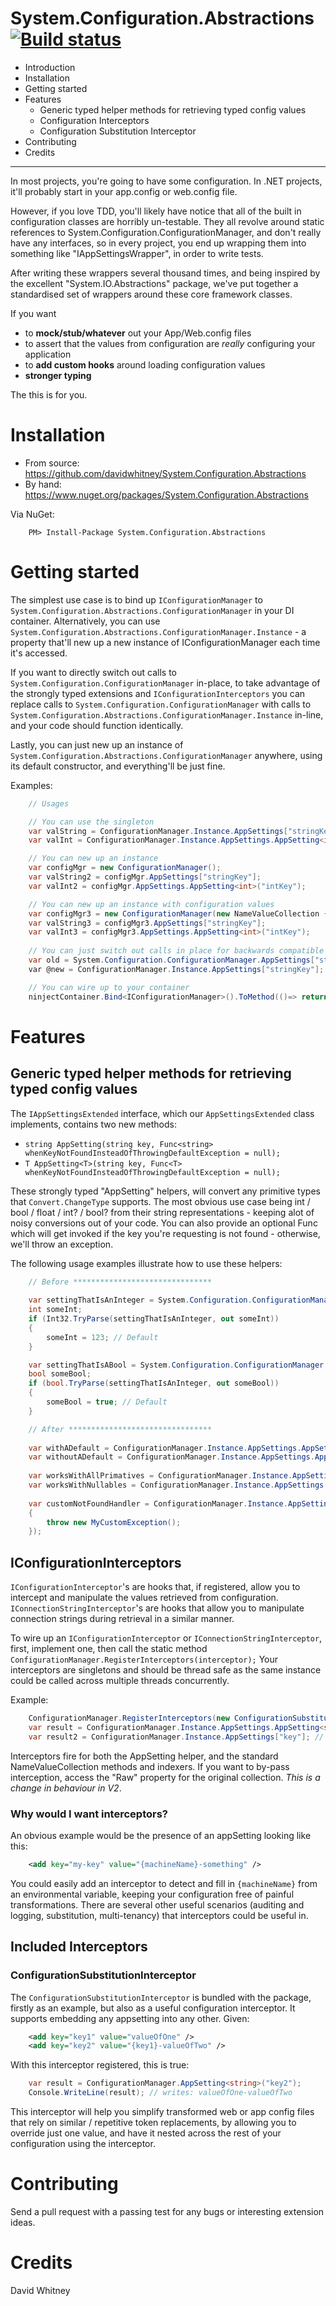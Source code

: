 System.Configuration.Abstractions [![Build status](https://ci.appveyor.com/api/projects/status/ngl0cknxt74bfnve)](https://ci.appveyor.com/project/DavidWhitney/system-configuration-abstractions)
====================

* Introduction
* Installation
* Getting started
* Features
	* Generic typed helper methods for retrieving typed config values
	* Configuration Interceptors
	* Configuration Substitution Interceptor
* Contributing
* Credits

---

In most projects, you're going to have some configuration. In .NET projects, it'll probably start in your app.config or web.config file.

However, if you love TDD, you'll likely have notice that all of the built in configuration classes are horribly un-testable. They all revolve around static references to System.Configuration.ConfigurationManager, and don't really have any interfaces, so in every project, you end up wrapping them into something like "IAppSettingsWrapper", in order to write tests.

After writing these wrappers several thousand times, and being inspired by the excellent "System.IO.Abstractions" package, we've put together a standardised set of wrappers around these core framework classes.

If you want

* to **mock/stub/whatever** out your App/Web.config files
* to assert that the values from configuration are *really* configuring your application
* to **add custom hooks** around loading configuration values
* **stronger typing**

The this is for you.

# Installation

* From source: https://github.com/davidwhitney/System.Configuration.Abstractions
* By hand: https://www.nuget.org/packages/System.Configuration.Abstractions

Via NuGet:

		PM> Install-Package System.Configuration.Abstractions

# Getting started

The simplest use case is to bind up `IConfigurationManager` to `System.Configuration.Abstractions.ConfigurationManager` in your DI container.
Alternatively, you can use `System.Configuration.Abstractions.ConfigurationManager.Instance` - a property that'll new up a new instance of IConfigurationManager each time it's accessed.

If you want to directly switch out calls to `System.Configuration.ConfigurationManager` in-place, to take advantage of the strongly typed extensions and `IConfigurationInterceptors` you can replace calls to `System.Configuration.ConfigurationManager` with calls to `System.Configuration.Abstractions.ConfigurationManager.Instance` in-line, and your code should function identically.

Lastly, you can just new up an instance of `System.Configuration.Abstractions.ConfigurationManager` anywhere, using its default constructor, and everything'll be just fine.

Examples:

```csharp
    // Usages

    // You can use the singleton
    var valString = ConfigurationManager.Instance.AppSettings["stringKey"];
    var valInt = ConfigurationManager.Instance.AppSettings.AppSetting<int>("intKey");

    // You can new up an instance
    var configMgr = new ConfigurationManager();
    var valString2 = configMgr.AppSettings["stringKey"];
    var valInt2 = configMgr.AppSettings.AppSetting<int>("intKey");

    // You can new up an instance with configuration values
    var configMgr3 = new ConfigurationManager(new NameValueCollection {{"stringKey", "hello"}, {"intKey", "123"}});
    var valString3 = configMgr3.AppSettings["stringKey"];
    var valInt3 = configMgr3.AppSettings.AppSetting<int>("intKey");
    
    // You can just switch out calls in place for backwards compatible behaviour
    var old = System.Configuration.ConfigurationManager.AppSettings["stringKey"];
    var @new = ConfigurationManager.Instance.AppSettings["stringKey"];

    // You can wire up to your container
    ninjectContainer.Bind<IConfigurationManager>().ToMethod(()=> return new ConfigurationManager());
```

# Features

## Generic typed helper methods for retrieving typed config values

The `IAppSettingsExtended` interface, which our `AppSettingsExtended` class implements, contains two new methods:

* `string AppSetting(string key, Func<string> whenKeyNotFoundInsteadOfThrowingDefaultException = null);`
* `T AppSetting<T>(string key, Func<T> whenKeyNotFoundInsteadOfThrowingDefaultException = null);`

These strongly typed "AppSetting" helpers, will convert any primitive types that `Convert.ChangeType` supports. The most obvious use case being int / bool / float / int? / bool? from their string representations - keeping alot of noisy conversions out of your code. You can also provide an optional Func<T> which will get invoked if the key you're requesting is not found - otherwise, we'll throw an exception.


The following usage examples illustrate how to use these helpers:
```csharp
    // Before *******************************
    
    var settingThatIsAnInteger = System.Configuration.ConfigurationManager.AppSettings["key"];
    int someInt;
    if (Int32.TryParse(settingThatIsAnInteger, out someInt))
    {
        someInt = 123; // Default
    }

    var settingThatIsABool = System.Configuration.ConfigurationManager.AppSettings["otherKey"];
    bool someBool;
    if (bool.TryParse(settingThatIsAnInteger, out someBool))
    {
        someBool = true; // Default
    }

    // After ********************************
    
    var withADefault = ConfigurationManager.Instance.AppSettings.AppSetting("key", () => 123);
    var withoutADefault = ConfigurationManager.Instance.AppSettings.AppSetting<int>("key");
    
    var worksWithAllPrimatives = ConfigurationManager.Instance.AppSettings.AppSetting<bool>("otherKey");
    var worksWithNullables = ConfigurationManager.Instance.AppSettings.AppSetting<bool?>("otherKey");
    
    var customNotFoundHandler = ConfigurationManager.Instance.AppSettings.AppSetting<bool?>("otherKey", () =>
    {
        throw new MyCustomException();
    });
```    

## IConfigurationInterceptors

`IConfigurationInterceptor`'s are hooks that, if registered, allow you to intercept and manipulate the values retrieved from configuration.
`IConnectionStringInterceptor`'s are hooks that allow you to manipulate connection strings during retrieval in a similar manner.

To wire up an `IConfigurationInterceptor` or `IConnectionStringInterceptor`, first, implement one, then call the static method `ConfigurationManager.RegisterInterceptors(interceptor);`
Your interceptors are singletons and should be thread safe as the same instance could be called across multiple threads concurrently.

Example:

```csharp
	ConfigurationManager.RegisterInterceptors(new ConfigurationSubstitutionInterceptor());
	var result = ConfigurationManager.Instance.AppSettings.AppSetting<string>("key"); // Interceptor executes
	var result2 = ConfigurationManager.Instance.AppSettings["key"]; // Interceptor executes
```

Interceptors fire for both the AppSetting helper, and the standard NameValueCollection methods and indexers. If you want to by-pass interception, access the "Raw" property for the original collection. *This is a change in behaviour in V2*.

### Why would I want interceptors?

An obvious example would be the presence of an appSetting looking like this:
```xml
    <add key="my-key" value="{machineName}-something" />
```    
You could easily add an interceptor to detect and fill in `{machineName}` from an environmental variable, keeping your configuration free of painful transformations.
There are several other useful scenarios (auditing and logging, substitution, multi-tenancy) that interceptors could be useful in.

## Included Interceptors

### ConfigurationSubstitutionInterceptor

The `ConfigurationSubstitutionInterceptor` is bundled with the package, firstly as an example, but also as a useful configuration interceptor.
It supports embedding any appsetting into any other.  Given:
```xml
    <add key="key1" value="valueOfOne" />
    <add key="key2" value="{key1}-valueOfTwo" />
```
With this interceptor registered, this is true:
```csharp
	var result = ConfigurationManager.AppSetting<string>("key2");
	Console.WriteLine(result); // writes: valueOfOne-valueOfTwo
```	
This interceptor will help you simplify transformed web or app config files that rely on similar / repetitive token replacements, by allowing you to override just one value, and have it nested across the rest of your configuration using the interceptor.

# Contributing

Send a pull request with a passing test for any bugs or interesting extension ideas.

# Credits

David Whitney
